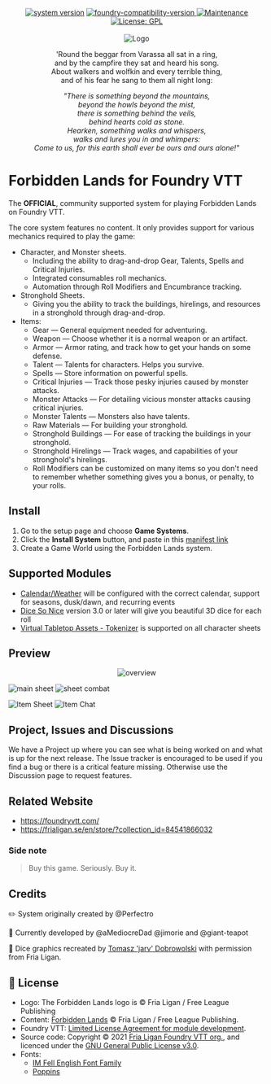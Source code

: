 <p align="center">
  <a href="https://github.com/fvtt-fria-ligan/forbidden-lands-foundry-vtt/releases/latest" target="_blank"><img alt="system version" src="https://img.shields.io/badge/dynamic/json.svg?url=https%3A%2F%2Fraw.githubusercontent.com%2Ffvtt-fria-ligan%2Fforbidden-lands-foundry-vtt%2Fmain%2Fsystem.json&label=Version&query=$.version&colorB=blue"/></a>
  <a href="https://foundryvtt.com" target="_blank">
    <img src="https://img.shields.io/badge/dynamic/json.svg?url=https%3A%2F%2Fraw.githubusercontent.com%2Ffvtt-fria-ligan%2Fforbidden-lands-foundry-vtt%2Fmain%2Fsystem.json&label=Foundry&query=$.compatibleCoreVersion&colorB=blue" alt="foundry-compatibility-version" style="max-width:100%;"/>
  </a>
  <a href="https://github.com/fvtt-fria-ligan/forbidden-lands-foundry-vtt/graphs/commit-activity" target="_blank">
    <img alt="Maintenance" src="https://img.shields.io/badge/Maintained%3F-yes-green.svg"/>
  </a>
  <a href="https://github.com/fvtt-fria-ligan/forbidden-lands-foundry-vtt/blob/main/LICENSE" target="_blank">
    <img alt="License: GPL" src="https://img.shields.io/github/license/fvtt-fria-ligan/forbidden-lands-foundry-vtt"/>
  </a>
  <br/>
  <br/>
  <img src="https://user-images.githubusercontent.com/9851733/108728684-1a954b00-752a-11eb-9138-6fab6f83b2a8.jpg" alt="Logo" style="max-width:100%;" />
</p>

<p align="center">'Round the beggar from Varassa all sat in a ring, <br />and by the campfire they sat and heard his song. <br />About walkers and wolfkin and every terrible thing, <br />and of his fear he sang to them all night long:</p>
<p align="center"><em>"There is something beyond the mountains, <br />beyond the howls beyond the mist, <br />there is something behind the veils, <br />behind hearts cold as stone. <br />Hearken, something walks and whispers, <br />walks and lures you in and whimpers: <br />Come to us, for this earth shall ever be ours and ours alone!"</em></p>

# Forbidden Lands for Foundry VTT

The **OFFICIAL**, community supported system for playing Forbidden Lands on Foundry VTT.

The core system features no content. It only provides support for various mechanics required to play the game:

- Character, and Monster sheets.
  - Including the ability to drag-and-drop Gear, Talents, Spells and Critical Injuries.
  - Integrated consumables roll mechanics.
  - Automation through Roll Modifiers and Encumbrance tracking.
- Stronghold Sheets.
  - Giving you the ability to track the buildings, hirelings, and resources in a stronghold through drag-and-drop.
- Items:
  - Gear — General equipment needed for adventuring.
  - Weapon — Choose whether it is a normal weapon or an artifact.
  - Armor — Armor rating, and track how to get your hands on some defense.
  - Talent — Talents for characters. Helps you survive.
  - Spells — Store information on powerful spells.
  - Critical Injuries — Track those pesky injuries caused by monster attacks.
  - Monster Attacks — For detailing vicious monster attacks causing critical injuries.
  - Monster Talents — Monsters also have talents.
  - Raw Materials — For building your stronghold.
  - Stronghold Buildings — For ease of tracking the buildings in your stronghold.
  - Stronghold Hirelings — Track wages, and capabilities of your stronghold's hirelings.
  - Roll Modifiers can be customized on many items so you don't need to remember whether something gives you a bonus, or penalty, to your rolls.

## Install

1. Go to the setup page and choose **Game Systems**.
2. Click the **Install System** button, and paste in this [manifest link](https://github.com/fvtt-fria-ligan/forbidden-lands-foundry-vtt/releases/latest/download/system.json)
3. Create a Game World using the Forbidden Lands system.

## Supported Modules

- [Calendar/Weather](https://foundryvtt.com/packages/calendar-weather/) will be configured with the correct calendar, support for seasons, dusk/dawn, and recurring events
- [Dice So Nice](https://foundryvtt.com/packages/dice-so-nice/) version 3.0 or later will give you beautiful 3D dice for each roll
- [Virtual Tabletop Assets - Tokenizer](https://foundryvtt.com/packages/vtta-tokenizer/) is supported on all character sheets

## Preview

<p align="center">

<img src="https://user-images.githubusercontent.com/9851733/107130336-8cd02380-68cc-11eb-91e3-d8532a5bc0bc.png" alt="overview" style="max-width:100%;" />

<img src="https://user-images.githubusercontent.com/9851733/104242530-95fdda00-545f-11eb-8077-f9ebb2bf1e49.png" alt="main sheet" style="max-width:450px;"> <img src="https://user-images.githubusercontent.com/9851733/104243355-b9755480-5460-11eb-8e59-c450e77dfb06.png" alt="sheet combat" style="max-width:450px;">

![Item Sheet](https://user-images.githubusercontent.com/477392/107005802-88065500-6790-11eb-889e-0dad7db8adff.png)
![Item Chat](https://user-images.githubusercontent.com/9851733/104243430-d742b980-5460-11eb-956f-025188dbe91e.png)

</p>

## Project, Issues and Discussions

We have a Project up where you can see what is being worked on and what is up for the next release. The Issue tracker is encouraged to be used if you find a bug or there is a critical feature missing. Otherwise use the Discussion page to request features.

## Related Website

- https://foundryvtt.com/
- https://frialigan.se/en/store/?collection_id=84541866032

### Side note

> Buy this game. Seriously. Buy it.

## Credits

:pencil2: System originally created by @Perfectro

:wrench: Currently developed by @aMediocreDad @jimorie and @giant-teapot

:game_die: Dice graphics recreated by [Tomasz 'jarv' Dobrowolski](jarv@monochrome.pl) with permission from Fria Ligan.

## 📝 License

- Logo: The Forbidden Lands logo is © Fria Ligan / Free League Publishing
- Content: [Forbidden Lands](https://frialigan.se/en/store/?collection_id=84541866032) © Fria Ligan / Free League Publishing.
- Foundry VTT: [Limited License Agreement for module development](https://foundryvtt.com/article/license/).
- Source code: Copyright © 2021 [Fria Ligan Foundry VTT org.](https://github.com/fvtt-fria-ligan), and licenced under the [GNU General Public License v3.0](https://github.com/fvtt-fria-ligan/forbidden-lands-foundry-vtt/blob/main/LICENSE).
- Fonts:
  - [IM Fell English Font Family](https://fonts.google.com/specimen/IM+Fell+English)
  - [Poppins](https://fonts.google.com/specimen/Poppins)
